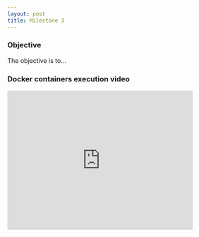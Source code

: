 ```yaml
---
layout: post
title: Milestone 3
---
```


### Objective
The objective is to...


### Docker containers execution video
<iframe width="420" height="315" src="https://youtube.com/embed/GKGzfGlOhJI" frameborder="0" allowfullscreen></iframe>

